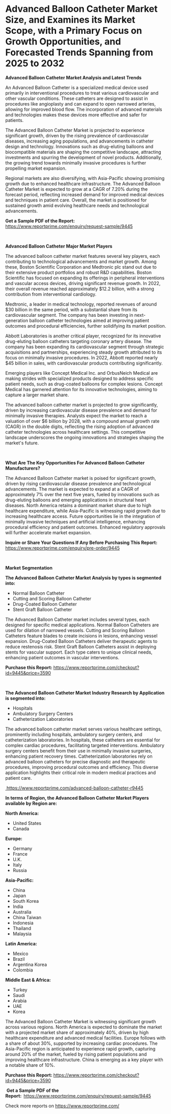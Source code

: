 <p><h1>Advanced Balloon Catheter Market Size, and Examines its Market Scope, with a Primary Focus on Growth Opportunities, and Forecasted Trends Spanning from 2025 to 2032</h1></p><p><strong>Advanced Balloon Catheter Market Analysis and Latest Trends</strong></p>
<p><p>An Advanced Balloon Catheter is a specialized medical device used primarily in interventional procedures to treat various cardiovascular and other vascular conditions. These catheters are designed to assist in procedures like angioplasty and can expand to open narrowed arteries, allowing for improved blood flow. The incorporation of advanced materials and technologies makes these devices more effective and safer for patients.</p><p>The Advanced Balloon Catheter Market is projected to experience significant growth, driven by the rising prevalence of cardiovascular diseases, increasing aging populations, and advancements in catheter design and technology. Innovations such as drug-eluting balloons and biocompatible materials are shaping the competitive landscape, attracting investments and spurring the development of novel products. Additionally, the growing trend towards minimally invasive procedures is further propelling market expansion.</p><p>Regional markets are also diversifying, with Asia-Pacific showing promising growth due to enhanced healthcare infrastructure. The Advanced Balloon Catheter Market is expected to grow at a CAGR of 7.20% during the forecast period, reflecting increased demand for improved medical devices and techniques in patient care. Overall, the market is positioned for sustained growth amid evolving healthcare needs and technological advancements.</p></p>
<p><strong>Get a Sample PDF of the Report:&nbsp;</strong> <a href="https://www.reportprime.com/enquiry/request-sample/9445?utm_campaign=2004&utm_medium=2&utm_source=Github&utm_content=ia&utm_term=20032025&utm_id=advanced-balloon-catheter">https://www.reportprime.com/enquiry/request-sample/9445</a></p>
<p>&nbsp;</p>
<p><strong>Advanced Balloon Catheter Major Market Players</strong></p>
<p><p>The advanced balloon catheter market features several key players, each contributing to technological advancements and market growth. Among these, Boston Scientific Corporation and Medtronic plc stand out due to their extensive product portfolios and robust R&D capabilities. Boston Scientific has focused on expanding its offerings in peripheral interventions and vascular access devices, driving significant revenue growth. In 2022, their overall revenue reached approximately $12.2 billion, with a strong contribution from interventional cardiology.</p><p>Medtronic, a leader in medical technology, reported revenues of around $30 billion in the same period, with a substantial share from its cardiovascular segment. The company has been investing in next-generation balloon catheter technologies aimed at improving patient outcomes and procedural efficiencies, further solidifying its market position.</p><p>Abbott Laboratories is another critical player, recognized for its innovative drug-eluting balloon catheters targeting coronary artery disease. The company has been expanding its cardiovascular segment through strategic acquisitions and partnerships, experiencing steady growth attributed to its focus on minimally invasive procedures. In 2022, Abbott reported nearly $45 billion in sales, with cardiovascular products contributing significantly.</p><p>Emerging players like Concept Medical Inc. and OrbusNeich Medical are making strides with specialized products designed to address specific patient needs, such as drug-coated balloons for complex lesions. Concept Medical has garnered attention for its innovative technologies, aiming to capture a larger market share.</p><p>The advanced balloon catheter market is projected to grow significantly, driven by increasing cardiovascular disease prevalence and demand for minimally invasive therapies. Analysts expect the market to reach a valuation of over $6 billion by 2028, with a compound annual growth rate (CAGR) in the double digits, reflecting the rising adoption of advanced catheter technologies across healthcare settings. This competitive landscape underscores the ongoing innovations and strategies shaping the market's future.</p></p>
<p>&nbsp;</p>
<p><strong>What Are The Key Opportunities For Advanced Balloon Catheter Manufacturers?</strong></p>
<p><p>The Advanced Balloon Catheter market is poised for significant growth, driven by rising cardiovascular disease prevalence and technological advancements. The market is expected to expand at a CAGR of approximately 7% over the next five years, fueled by innovations such as drug-eluting balloons and emerging applications in structural heart diseases. North America retains a dominant market share due to high healthcare expenditure, while Asia-Pacific is witnessing rapid growth due to increasing healthcare access. Future opportunities lie in the integration of minimally invasive techniques and artificial intelligence, enhancing procedural efficiency and patient outcomes. Enhanced regulatory approvals will further accelerate market expansion.</p></p>
<p><strong>Inquire or Share Your Questions If Any Before Purchasing This Report:</strong> <a href="https://www.reportprime.com/enquiry/pre-order/9445?utm_campaign=2004&utm_medium=2&utm_source=Github&utm_content=ia&utm_term=20032025&utm_id=advanced-balloon-catheter">https://www.reportprime.com/enquiry/pre-order/9445</a></p>
<p>&nbsp;</p>
<p><strong>Market Segmentation</strong></p>
<p><strong>The Advanced Balloon Catheter Market Analysis by types is segmented into:</strong></p>
<p><ul><li>Normal Balloon Catheter</li><li>Cutting and Scoring Balloon Catheter</li><li>Drug-Coated Balloon Catheter</li><li>Stent Graft Balloon Catheter</li></ul></p>
<p><p>The Advanced Balloon Catheter market includes several types, each designed for specific medical applications. Normal Balloon Catheters are used for dilation of narrowed vessels. Cutting and Scoring Balloon Catheters feature blades to create incisions in lesions, enhancing vessel expansion. Drug-Coated Balloon Catheters deliver therapeutic agents to reduce restenosis risk. Stent Graft Balloon Catheters assist in deploying stents for vascular support. Each type caters to unique clinical needs, enhancing patient outcomes in vascular interventions.</p></p>
<p><strong>Purchase this Report:&nbsp;</strong><a href="https://www.reportprime.com/checkout?id=9445&price=3590&utm_campaign=2004&utm_medium=2&utm_source=Github&utm_content=ia&utm_term=20032025&utm_id=advanced-balloon-catheter">https://www.reportprime.com/checkout?id=9445&price=3590</a></p>
<p>&nbsp;</p>
<p><strong>The Advanced Balloon Catheter Market Industry Research by Application is segmented into:</strong></p>
<p><ul><li>Hospitals</li><li>Ambulatory Surgery Centers</li><li>Catheterization Laboratories</li></ul></p>
<p><p>The advanced balloon catheter market serves various healthcare settings, prominently including hospitals, ambulatory surgery centers, and catheterization laboratories. In hospitals, these catheters are essential for complex cardiac procedures, facilitating targeted interventions. Ambulatory surgery centers benefit from their use in minimally invasive surgeries, enhancing patient recovery times. Catheterization laboratories rely on advanced balloon catheters for precise diagnostic and therapeutic procedures, improving procedural outcomes and efficiency. This diverse application highlights their critical role in modern medical practices and patient care.</p></p>
<p><a href="https://www.reportprime.com/advanced-balloon-catheter-r9445?utm_campaign=2004&utm_medium=2&utm_source=Github&utm_content=ia&utm_term=20032025&utm_id=advanced-balloon-catheter">&nbsp;https://www.reportprime.com/advanced-balloon-catheter-r9445</a></p>
<p><strong>In terms of Region, the Advanced Balloon Catheter Market Players available by Region are:</strong></p>
<p>
    <p> <strong> North America: </strong>
        <ul>
            <li>United States</li>
            <li>Canada</li>
        </ul>
        </p> 
    <p> <strong> Europe: </strong>
        <ul>
            <li>Germany</li>
            <li>France</li>
            <li>U.K.</li>
            <li>Italy</li>
            <li>Russia</li>
        </ul>
        </p> 
    <p> <strong> Asia-Pacific: </strong>
        <ul>
            <li>China</li>
            <li>Japan</li>
            <li>South Korea</li>
            <li>India</li>
            <li>Australia</li>
            <li>China Taiwan</li>
            <li>Indonesia</li>
            <li>Thailand</li>
            <li>Malaysia</li>
        </ul>
        </p> 
    <p> <strong> Latin America: </strong>
        <ul>
            <li>Mexico</li>
            <li>Brazil</li>
            <li>Argentina Korea</li>
            <li>Colombia</li>
        </ul>
        </p> 
    <p> <strong> Middle East & Africa: </strong>
        <ul>
            <li>Turkey</li>
            <li>Saudi</li>
            <li>Arabia</li>
            <li>UAE</li>
            <li>Korea</li>
        </ul>
    </p>
    </p>
<p><p>The Advanced Balloon Catheter Market is witnessing significant growth across various regions. North America is expected to dominate the market with a projected market share of approximately 40%, driven by high healthcare expenditure and advanced medical facilities. Europe follows with a share of about 30%, supported by increasing cardiac procedures. The Asia-Pacific region is anticipated to experience rapid growth, capturing around 20% of the market, fueled by rising patient populations and improving healthcare infrastructure. China is emerging as a key player with a notable share of 10%.</p></p>
<p><strong>Purchase this Report: </strong><a href="https://www.reportprime.com/checkout?id=9445&price=3590&utm_campaign=2004&utm_medium=2&utm_source=Github&utm_content=ia&utm_term=20032025&utm_id=advanced-balloon-catheter">https://www.reportprime.com/checkout?id=9445&price=3590</a></p>
<p>&nbsp;<strong>Get a Sample PDF of the Report:&nbsp;&nbsp;</strong><a href="https://www.reportprime.com/enquiry/request-sample/9445?utm_campaign=2004&utm_medium=2&utm_source=Github&utm_content=ia&utm_term=20032025&utm_id=advanced-balloon-catheter">https://www.reportprime.com/enquiry/request-sample/9445</a></p>
<p><strong></strong></p>
<p>Check more reports on <a href="https://www.reportprime.com/?utm_campaign=2004&utm_medium=2&utm_source=Github&utm_content=ia&utm_term=20032025&utm_id=advanced-balloon-catheter">https://www.reportprime.com/</a></p>